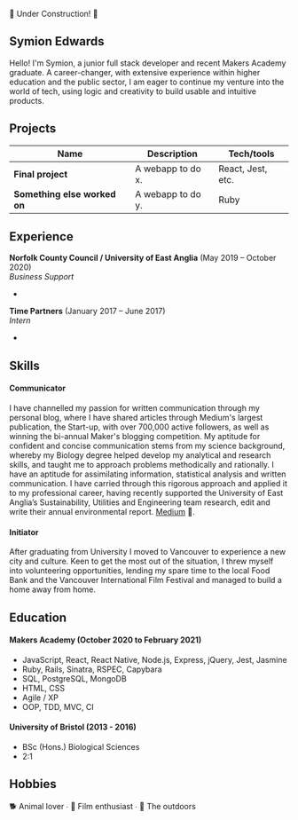 :construction: Under Construction! :construction:
## Symion Edwards
Hello! I'm Symion, a junior full stack developer and recent Makers Academy graduate. A career-changer, with extensive experience within higher education and the public sector, I am eager to continue my venture into the world of tech, using logic and creativity to build usable and intuitive products. 

## Projects

| Name                         | Description       | Tech/tools        |
| ---------------------------- | ----------------- | ----------------- |
| **Final project**            | A webapp to do x. | React, Jest, etc. |
| **Something else worked on** | A webapp to do y. | Ruby              |

## Experience

**Norfolk County Council / University of East Anglia** (May 2019 – October 2020)  
_Business Support_

- 

**Time Partners** (January 2017 – June 2017)  
_Intern_

- 

## Skills
#### Communicator
I have channelled my passion for written communication through my personal blog, where I have shared articles through Medium's largest publication, the Start-up, with over 700,000 active followers, as well as winning the bi-annual Maker's blogging competition. My aptitude for confident and concise communication stems from my science background, whereby my Biology degree helped develop my analytical and research skills, and taught me to approach problems methodically and rationally. I have an aptitude for assimilating information, statistical analysis and written communication.  I have carried through this rigorous approach and applied it to my professional career, having recently supported the University of East Anglia’s Sustainability, Utilities and Engineering team research, edit and write their annual environmental report. [Medium](https://medium.com/@symion.edwards) :eyes:.

#### Initiator 
After graduating from University I moved to Vancouver to experience a new city and culture.  Keen to get the most out of the situation, I threw myself into volunteering opportunities, lending my spare time to the local Food Bank and the Vancouver International Film Festival and managed to build a home away from home.  

## Education

#### Makers Academy (October 2020 to February 2021)

- JavaScript, React, React Native, Node.js, Express, jQuery, Jest, Jasmine
- Ruby, Rails, Sinatra, RSPEC, Capybara
- SQL, PostgreSQL, MongoDB
- HTML, CSS
- Agile / XP
- OOP, TDD, MVC, CI

#### University of Bristol (2013 - 2016)

- BSc (Hons.) Biological Sciences
- 2:1

## Hobbies

:dog2: Animal lover ∙ :movie_camera: Film enthusiast ∙ :sunrise_over_mountains: The outdoors
